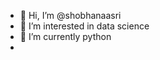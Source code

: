 - 👋 Hi, I’m @shobhanaasri 
- 👀 I’m interested in data science
- 🌱 I’m currently python
- 

<!---
shobhanaasri/shobhanaasri is a ✨ special ✨ repository because its `README.md` (this file) appears on your GitHub profile.
You can click the Preview link to take a look at your changes.
--->
